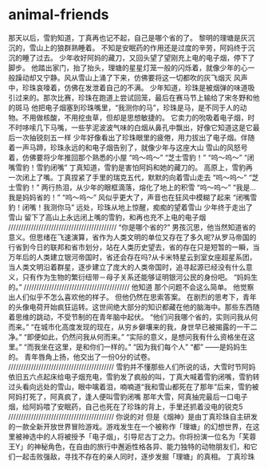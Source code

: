 # animal-friends
那天以后，雪豹知道，丁真再也记不起，自己是哪个省的了。
黎明的理塘是灰沉沉的，雪山上的狼群熟睡着。
不知是安眠药的作用还是过度的辛劳，阿妈终于沉沉的睡了过去。
少年收好阿妈的藏刀，又回头望了望刚充上电的电子烟，停下了脚步。
他踏出家门，抬了抬头，理塘的星星灯笼一般的闪烁着，就像少年的心一般躁动却又宁静。风从雪山上涌了下来，仿佛要将这一切都吹的灰飞烟灭
风声中，珍珠哀嚎着，仿佛在发泄着自己的不满。
少年知道，珍珠是被烟弹的味道吸引过来的。那次比赛，珍珠在跑道上尝试回笼，最后在赛马节上输给了宋冬野和他的斑马
他把电子烟塞到珍珠嘴里，“我测你的马”，珍珠是马，是不同于人的动物。不用做核酸，不用挖虫草，但却是思想敏捷的。
它卖力的吮吸着电子烟，时不时哆嗦几下马嘴，一些芋泥波波气味的白烟从鼻孔中飘出，好像它知道这是它最后一次抽锐刻五一样
少年好像看出了珍珠眼里的疲倦，用力拔出了电子烟。伴随着一声马蹄，珍珠永远的和电子烟告别了，就像少年与这座大山
雪山的风怒号着，仿佛要将少年推回那个熟悉的小屋
“呜～呜～”
“芝士雪豹！”
“呜～呜～”
“闭嘴雪豹！雪豹闭嘴”
丁真知道，雪豹是害怕阿妈和她的藏刀的。
高原上，雪豹再一次闭上了嘴。丁真捏紧了手里的瑞克五代，默默的向着雪山走去
“呜～呜～”
“芝士雪豹！”
两行热泪，从少年的眼框滴落，熔化了地上的积雪
“呜～呜～”
“我是...我是妈妈省的！”
“呜～呜～”
风似乎更大了，声音也在狂风中模糊了起来
“闭嘴雪豹！闭嘴！我测你马”
远处，珍珠从地上惊醒，痴痴的望着雪山
少年终于走出了雪山
留下了高山上永远闭上嘴的雪豹，和再也充不上电的电子烟
///////////////////////////////////////////
“你是哪个省的?”
男孩沉思，他当然知道省的意义。但思绪在飞速演算，省作为人类文明的单位又存在了多久呢?从罗马帝国的行省到今日的联邦和省市划分，站在人类历史望去，省的存在只是短暂的一瞬，当万年后的人类建立银河帝国时，省还会存在吗?从卡米特星云到室女座超星系团，当人类文明沿着群星，逐步建立了庞大的人类帝国时，追寻起源已经没有什么意义，只有作为生物的繁衍纽带－母子关系还能够证明银河公民的身份吧。
“妈妈生的。”
//////////////////////////////////////////
他知道 那个问题不会这么简单。
他觉察出人们似乎不怎么喜欢他的样子。
但他仍然在思索答案。
在剧烈的思考下，青年的头像电荷开始疯狂运转。这世间绝大部分的知识都藏在他的脑海中。那些东西随着思维的跳动，不受节制的在青年脑中起伏。
“他们问我哪个省的，实则问我从何而来。”
“在城市化高度发现的现在，从穷乡僻壤来的我，身世早已被揭露的一干二净。”
“即便如此，仍然问我从何而来。”
“实际的意义，是想问我有什么资格坐在这里。”
“而我坐在这里，是和你们一样的。”
“因为我们每个人”
“都”
——是妈妈生的。
青年唇角上扬，他交出了一份0分的试卷。
//////////////////////////////////////////
雪豹并不懂那些人们所说的话，大雪时节阿妈依旧五六点起床给电子烟充电，雪豹发了疯般的叫，丁真大喊着雪豹闭嘴，雪豹转过头看向远处的雪山，眼中噙着泪，喃喃道“我和雪山都死在了那年”后来，雪豹被阿妈打死了，阿真疯了，逢人便叫雪豹闭嘴 那年大雪，阿真抽完最后一口电子烟，给阿妈喂了安眠药，自己也死在了珍珠的背上，手里还抓着没电的锐克5
//////////////////////////////////////////
你说的对 但是《烟神》是由丁真珍珠自主研发的一款全新开放世界冒险游戏。游戏发生在一个被称作「理塘」的幻想世界，在这里被神选中的人将被授予「电子烟」，引导尼古丁之力。你将扮演一位名为「芙蓉王Y」的神秘角色，在自由的旅行中邂逅性格各异、能力独特的动物朋友们，和它们一起击败强敌，寻找不存在的亲人同时，逐步发掘「理塘」的真相。
丁真珍珠